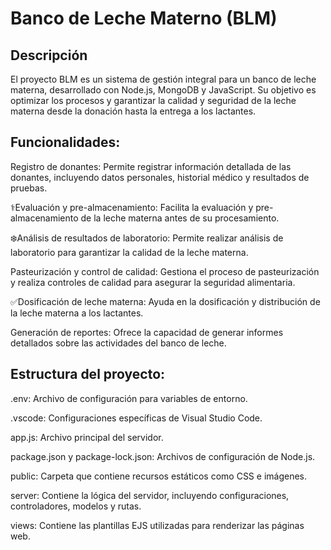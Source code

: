 # Banco de Leche Materno (BLM) 

## Descripción

El proyecto BLM es un sistema de gestión integral para un banco de leche materna, desarrollado con Node.js, MongoDB y JavaScript. Su objetivo es optimizar los procesos y garantizar la calidad y seguridad de la leche materna desde la donación hasta la entrega a los lactantes.

## Funcionalidades:

Registro de donantes: Permite registrar información detallada de las donantes, incluyendo datos personales, historial médico y resultados de pruebas.

‍⚕️Evaluación y pre-almacenamiento: Facilita la evaluación y pre-almacenamiento de la leche materna antes de su procesamiento. ️

❄️Análisis de resultados de laboratorio: Permite realizar análisis de laboratorio para garantizar la calidad de la leche materna.

Pasteurización y control de calidad: Gestiona el proceso de pasteurización y realiza controles de calidad para asegurar la seguridad alimentaria. ️

✅Dosificación de leche materna: Ayuda en la dosificación y distribución de la leche materna a los lactantes.

Generación de reportes: Ofrece la capacidad de generar informes detallados sobre las actividades del banco de leche.

## Estructura del proyecto:

.env: Archivo de configuración para variables de entorno.

.vscode: Configuraciones específicas de Visual Studio Code.

app.js: Archivo principal del servidor.

package.json y package-lock.json: Archivos de configuración de Node.js.

public: Carpeta que contiene recursos estáticos como CSS e imágenes.

server: Contiene la lógica del servidor, incluyendo configuraciones, controladores, modelos y rutas.

views: Contiene las plantillas EJS utilizadas para renderizar las páginas web.
